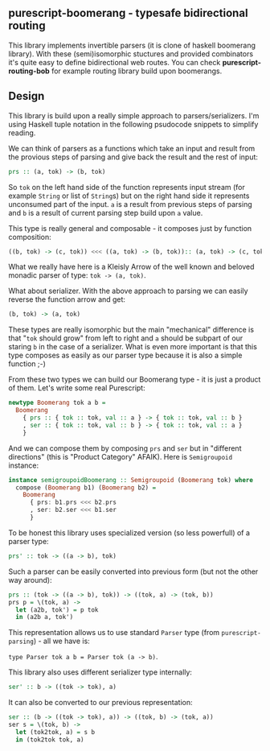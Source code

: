 ## purescript-boomerang - typesafe bidirectional routing

This library implements invertible parsers (it is clone of haskell boomerang library). With these (semi)isomorphic stuctures and provided combinators it's quite easy to define bidirectional web routes. You can check __purescript-routing-bob__ for example routing library build upon boomerangs.


## Design

This library is build upon a really simple approach to parsers/serializers. I'm using Haskell tuple notation in the following psudocode snippets to simplify reading.

We can think of parsers as a functions which take an input and result from the provious steps of parsing and give back the result and the rest of input:

  ```purescript
  prs :: (a, tok) -> (b, tok)
  ```

So `tok` on the left hand side of the function represents input stream (for example `String` or list of `String`s) but on the right hand side it represents unconsumed part of the input.
`a` is a result from previous steps of parsing and `b` is a result of current parsing step build upon `a` value.

This type is really general and composable - it composes just by function composition:

  ```purescript
  ((b, tok) -> (c, tok)) <<< ((a, tok) -> (b, tok)):: (a, tok) -> (c, tok)
  ```
What we really have here is a Kleisly Arrow of the well known and beloved monadic parser of type: `tok -> (a, tok)`.

What about serializer. With the above approach to parsing we can easily reverse the function arrow and get:

  ```purescript
  (b, tok) -> (a, tok)
  ```

These types are really isomorphic but the main "mechanical" difference is that "`tok` should grow" from left to right and `a` should be subpart of our staring `b` in the case of a serializer. What is even more important is that this type composes as easily as our parser type because it is also a simple function ;-)

From these two types we can build our Boomerang type - it is just a product of them. Let's write some real Purescript:

  ```purescript
  newtype Boomerang tok a b =
    Boomerang
      { prs :: { tok :: tok, val :: a } -> { tok :: tok, val :: b }
      , ser :: { tok :: tok, val :: b } -> { tok :: tok, val :: a }
      }
  ```

And we can compose them by composing `prs` and `ser` but in "different directions" (this is "Product Category" AFAIK). Here is `Semigroupoid` instance:

  ```purescript
  instance semigroupoidBoomerang :: Semigroupoid (Boomerang tok) where
    compose (Boomerang b1) (Boomerang b2) =
      Boomerang
        { prs: b1.prs <<< b2.prs
        , ser: b2.ser <<< b1.ser
        }
  ```
To be honest this library uses specialized version (so less powerfull) of a parser type:

  ```purescript
  prs' :: tok -> ((a -> b), tok)
  ```

Such a parser can be easily converted into previous form (but not the other way around):

  ```purescript
  prs :: (tok -> ((a -> b), tok)) -> ((tok, a) -> (tok, b))
  prs p = \(tok, a) ->
    let (a2b, tok') = p tok
    in (a2b a, tok')
  ```

This representation allows us to use standard `Parser` type (from `purescript-parsing`) - all we have is:

`type Parser tok a b = Parser tok (a -> b)`.


This library also uses different serializer type internally:

  ```purescript
  ser' :: b -> ((tok -> tok), a)
  ```

It can also be converted to our previous representation:

  ```purescript
  ser :: (b -> ((tok -> tok), a)) -> ((tok, b) -> (tok, a))
  ser s = \(tok, b) ->
    let (tok2tok, a) = s b
    in (tok2tok tok, a)
  ```
